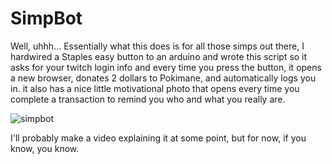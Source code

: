 # SimpBot

Well, uhhh... Essentially what this does is for all those simps out there, I hardwired a Staples easy button to an arduino and wrote this script so it asks for your twitch login info and every time you press the button, it opens a new browser, donates 2 dollars to Pokimane, and automatically logs you in. it also has a nice little motivational photo that opens every time you complete a transaction to remind you who and what you really are.

![simpbot](https://github.com/Ku3ngu/SimpBot/blob/master/IMG_1610.png?raw=true)

I'll probably make a video explaining it at some point, but for now, if you know, you know.
